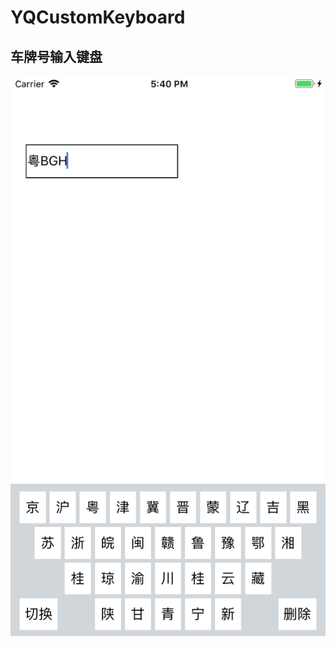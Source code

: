 # YQCustomKeyboard

## 车牌号输入键盘
![ScreenShot_iPhone6sPlus_YQCustomKeyboard.png](https://raw.githubusercontent.com/yqing0115/YQCustomKeyboard/master/ScreenShot_iPhone6sPlus_YQCustomKeyboard.png)
